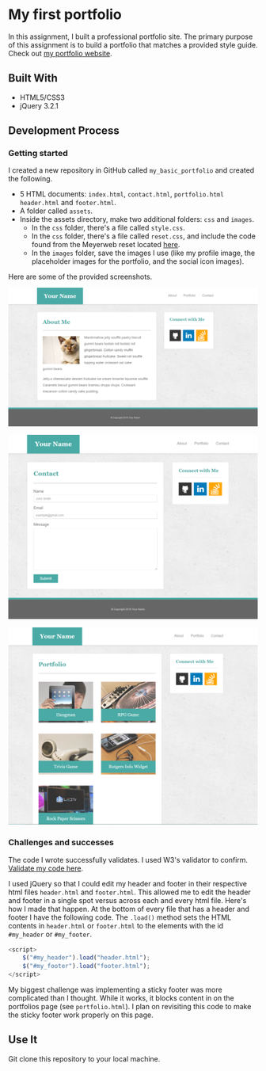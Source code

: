 # My first portfolio

In this assignment, I built a professional portfolio site. The primary purpose of this assignment is to build a portfolio that matches a provided style guide. Check out [my portfolio website](https://aliciawyse.github.io/my_basic_portfolio/).

## Built With

* HTML5/CSS3
* jQuery 3.2.1

## Development Process

### Getting started

  I created a new repository in GitHub called `my_basic_portfolio` and created the following.

   * 5 HTML documents: `index.html`, `contact.html`, `portfolio.html` `header.html` and `footer.html`.
   * A folder called `assets`.
   * Inside the assets directory, make two additional folders: `css` and `images`.
     * In the `css` folder, there's a file called `style.css`.
     * In the `css` folder, there's a file called `reset.css`, and include the code found from the Meyerweb reset located [here](http://meyerweb.com/eric/tools/css/reset/reset.css).
     * In the `images` folder, save the images I use (like my profile image, the placeholder images for the portfolio, and the social icon images).
     
   Here are some of the provided screenshots.
 
   ![Portfolio About](assets/images/Portfolio_About.png)

   ![Portfolio Contact](assets/images/Portfolio_Contact.png)

   ![Portfolio Gallery](assets/images/Portfolio_Gallery.png)

### Challenges and successes
    
   The code I wrote successfully validates. I used W3's validator to confirm. [Validate my code here](https://validator.w3.org/#validate_by_input). 
   
   I used jQuery so that I could edit my header and footer in their respective html files `header.html` and `footer.html`. This allowed me to edit the header and footer in a single spot versus across each and every html file. Here's how I made that happen. At the bottom of every file that has a header and footer I have the following code. The `.load()` method sets the HTML contents in `header.html` or `footer.html` to the elements with the id `#my_header` or `#my_footer`.

```javascript   
<script>
    $("#my_header").load("header.html");
    $("#my_footer").load("footer.html");
</script>
```

   My biggest challenge was implementing a sticky footer was more complicated than I thought. While it works, it blocks content in on the portfolios page (see `portfolio.html`). I plan on revisiting this code to make the sticky footer work properly on this page. 
   
## Use It
Git clone this repository to your local machine. 
